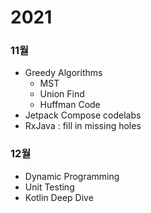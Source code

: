 # 2021 

### 11월  
- Greedy Algorithms 
  -  MST 
  -  Union Find 
  -  Huffman Code 
- Jetpack Compose codelabs
- RxJava : fill in missing holes 

### 12월 
- Dynamic Programming 
- Unit Testing
- Kotlin Deep Dive 
